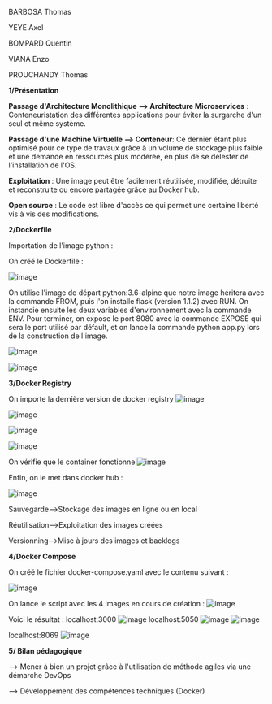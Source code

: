 BARBOSA Thomas

YEYE Axel

BOMPARD Quentin

VIANA Enzo

PROUCHANDY Thomas

**1/Présentation**

**Passage d'Architecture Monolithique --> Architecture Microservices** : Conteneuristation des différentes applications pour éviter la surgarche d'un seul et même système.

**Passage d'une Machine Virtuelle --> Conteneur**: Ce dernier étant plus optimisé pour ce type de travaux grâce à un volume de stockage plus faible et une demande en ressources plus modérée, en plus de se délester de l'installation de l'OS.

**Exploitation** : Une image peut être facilement réutilisée, modifiée, détruite et reconstruite ou encore partagée grâce au Docker hub.

**Open source** : Le code est libre d'accès ce qui permet une certaine liberté vis à vis des modifications.

**2/Dockerfile**

Importation de l'image python :


On créé le Dockerfile : 

![image](https://user-images.githubusercontent.com/73823634/201700930-e4394fb7-f2fa-4a12-94d4-93a805aaf008.png)


On utilise l'image de départ python:3.6-alpine que notre image héritera avec la commande FROM, puis l'on installe flask (version 1.1.2) avec RUN. On instancie ensuite les deux variables d'environnement avec la commande ENV.
Pour terminer, on expose le port 8080 avec la commande EXPOSE qui sera le port utilisé par défault, et on lance la commande python app.py lors de la construction de l'image.


![image](https://user-images.githubusercontent.com/73823634/201686551-582de7b6-379f-4a53-8db8-bd9281102bdb.png)


![image](https://user-images.githubusercontent.com/73823634/201686584-af2b81ed-f058-47b4-b76e-884a280416bc.png)


**3/Docker Registry**

On importe la dernière version de docker registry
![image](https://user-images.githubusercontent.com/73823634/201696690-5212ccac-4b4f-4bd4-a304-171fa44fa95b.png)


![image](https://user-images.githubusercontent.com/73823634/201697103-d862cf20-3696-4e85-93ad-b8164c9a45d1.png)


![image](https://user-images.githubusercontent.com/73823634/201697164-3189db39-2151-46ea-950b-f095d13f6340.png)

![image](https://user-images.githubusercontent.com/73823634/201697415-f968ce15-dec6-4670-a4c5-aeee59d70ce2.png)


On vérifie que le container fonctionne
![image](https://user-images.githubusercontent.com/73823634/201697570-78d448e0-f881-4544-a20a-5258f5780e7f.png)

Enfin, on le met dans docker hub :

![image](https://user-images.githubusercontent.com/111991074/201730073-227e5696-a0bf-4238-a498-7871ccb75b1a.png)

Sauvegarde-->Stockage des images en ligne ou en local

Réutilisation-->Exploitation des images créées

Versionning-->Mise à jours des images et backlogs




**4/Docker Compose**

On créé le fichier docker-compose.yaml avec le contenu suivant : 

![image](https://user-images.githubusercontent.com/111991074/201728354-ad966492-470c-4636-8d85-5c6bd041ad1e.png)

On lance le script avec les 4 images en cours de création :
![image](https://user-images.githubusercontent.com/111991074/201728432-b81d52a5-43af-4c33-a1a1-bd1f5af3b00c.png)

Voici le résultat :
localhost:3000
![image](https://user-images.githubusercontent.com/111991074/201728670-83dccbce-7749-4ca7-a833-2629072ca380.png)
localhost:5050
![image](https://user-images.githubusercontent.com/111991074/201728717-79046e04-2263-4221-8b0d-c381bbf6f45f.png)
![image](https://user-images.githubusercontent.com/111991074/201732950-2b0e7dd4-9964-4c46-8a6d-819fd7c35293.png)

localhost:8069
![image](https://user-images.githubusercontent.com/111991074/201728760-93d337d4-8b3a-45f9-b29f-c9747f621ddc.png)

**5/ Bilan pédagogique**

--> Mener à bien un projet grâce à l'utilisation de méthode agiles via une démarche DevOps

--> Développement des compétences techniques (Docker)






